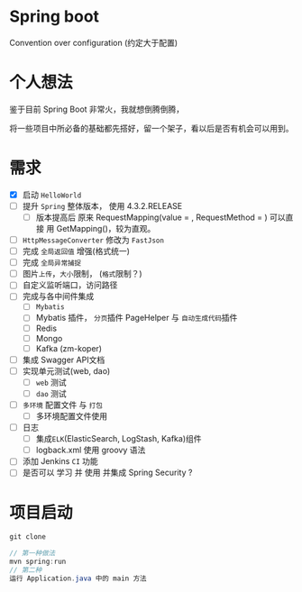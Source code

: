 # Spring boot #
Convention over configuration (约定大于配置)

# 个人想法 #
鉴于目前 Spring Boot 非常火，我就想倒腾倒腾，

将一些项目中所必备的基础都先搭好，留一个架子，看以后是否有机会可以用到。

# 需求 #

- [x] 启动 `HelloWorld`
- [ ] 提升 `Spring` 整体版本， 使用 4.3.2.RELEASE
    - [ ] 版本提高后 原来 RequestMapping(value = , RequestMethod = ) 可以直接 用 GetMapping()，较为直观。
- [ ] `HttpMessageConverter` 修改为 `FastJson`
- [ ] 完成 `全局返回值` 增强(格式统一)
- [ ] 完成 `全局异常捕捉`
- [ ]  图片`上传`，`大小`限制， (`格式`限制？)
- [ ] 自定义监听端口，访问路径
- [ ] 完成与各中间件集成
    - [ ] `Mybatis`
    - [ ] Mybatis 插件， `分页`插件 PageHelper 与 `自动生成代码`插件
    - [ ] Redis
    - [ ] Mongo
    - [ ] Kafka (zm-koper)
- [ ] 集成 Swagger API文档
- [ ] 实现单元测试(web, dao)
    - [ ] `web` 测试
    - [ ] `dao` 测试
- [ ] `多环境` 配置文件 与 `打包`
    - [ ] 多环境配置文件使用
- [ ] 日志
    - [ ] 集成`ELK`(ElasticSearch, LogStash, Kafka)组件
    - [ ] logback.xml 使用 groovy 语法
- [ ] 添加 Jenkins `CI` 功能
- [ ] 是否可以 学习 并 使用 并集成 Spring Security ?

# 项目启动 #

``` java
git clone

// 第一种做法
mvn spring:run
// 第二种
运行 Application.java 中的 main 方法
```
